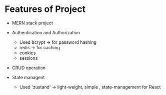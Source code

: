 # Features of  Project

- MERN stack project
- Authentication and Authorization
    - Used bcrypt -> for password hashing
    - redis -> for caching
    - cookies
    - sessions

- CRUD operation
- State managent
    - Used 'zustand' -> light-weight, simple , state-management for React
        
